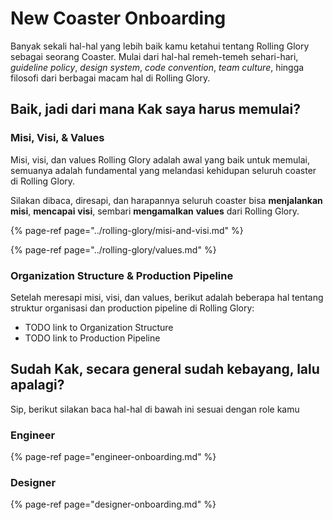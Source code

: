 # New Coaster Onboarding

Banyak sekali hal-hal yang lebih baik kamu ketahui tentang Rolling Glory sebagai seorang Coaster. Mulai dari hal-hal remeh-temeh sehari-hari, _guideline policy_, _design system_, _code convention_, _team culture_, hingga filosofi dari berbagai macam hal di Rolling Glory.

## Baik, jadi dari mana Kak saya harus memulai?

### Misi, Visi, & Values

Misi, visi, dan values Rolling Glory adalah awal yang baik untuk memulai, semuanya adalah fundamental yang melandasi kehidupan seluruh coaster di Rolling Glory.

Silakan dibaca, diresapi, dan harapannya seluruh coaster bisa **menjalankan** **misi**, **mencapai** **visi**, sembari **mengamalkan** **values** dari Rolling Glory.

{% page-ref page="../rolling-glory/misi-and-visi.md" %}

{% page-ref page="../rolling-glory/values.md" %}

### Organization Structure & Production Pipeline

Setelah meresapi misi, visi, dan values, berikut adalah beberapa hal tentang struktur organisasi dan production pipeline di Rolling Glory: 

* TODO link to Organization Structure
* TODO link to Production Pipeline

## Sudah Kak, secara general sudah kebayang, lalu apalagi?

Sip, berikut silakan baca hal-hal di bawah ini sesuai dengan role kamu

### Engineer

{% page-ref page="engineer-onboarding.md" %}

### Designer

{% page-ref page="designer-onboarding.md" %}









### 

